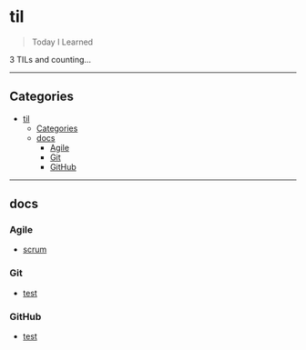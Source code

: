 # til

> Today I Learned

3 TILs and counting...

---

## Categories

- [til](#til)
  - [Categories](#categories)
  - [docs](#docs)
    - [Agile](#agile)
    - [Git](#git)
    - [GitHub](#github)

---

## docs

### Agile

- [scrum](https://github.com/masuonline/til/blob/master/docs/Agile/scrum.md)

### Git

- [test](https://github.com/masuonline/til/blob/master/docs/Git/test.md)

### GitHub

- [test](https://github.com/masuonline/til/blob/master/docs/GitHub/test.md)
